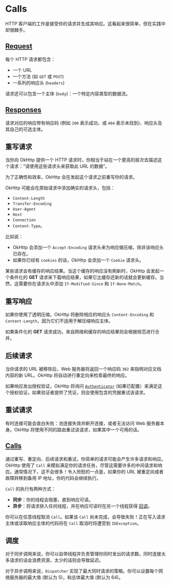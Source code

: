 # Calls

HTTP 客户端的工作是接受你的请求并生成其响应。这看起来很简单，但在实践中却很棘手。

## [Request](https://square.github.io/okhttp/3.x/okhttp/okhttp3/Request.html)

每个 HTTP 请求都包含：

* 一个 URL
* 一个方法 (如 `GET` 或 `POST`)
* 一系列的响应头 (`headers`)

请求还可以包含一个主体 (`body`)：一个特定内容类型的数据流。


## [Responses](https://square.github.io/okhttp/3.x/okhttp/okhttp3/Response.html)

请求对应的响应带有响应码 (例如 `200` 表示成功，或 `404` 表示未找到)、响应头及其自己的可选主体。


## 重写请求

当你向 OkHttp 提供一个 HTTP 请求时，你相当于站在一个更高的层次去描述这个请求：“请使用这些请求头来获取此 URL 的数据”。

为了正确性和效率，OkHttp 会在发起这个请求之前重写你的请求。

OkHttp 可能会在原始请求中添加确实的请求头，包括：

* `Content-Length`
* `Transfer-Encoding`
* `User-Agent`
* `Host`
* `Connection`
* `Content-Type`。

比如说：

* OkHttp 会添加一个 `Accept-Encoding` 请求头来为响应做压缩，除非该响应头已存在。
* 如果你已经有 `cookies` 的话，OkHttp 会添加一个 `Cookie` 请求头。

某些请求会有缓存的响应结果。当这个缓存的响应没有刷新时，OkHttp 会发起一个条件化的 **GET** 请求来下载响应结果，如果它比缓存还新的话就会更新缓存。当然，这需要你在请求头中添加 `If-Modified-Since` 和 `If-None-Match`。


## 重写响应

如果你使用了透明压缩，OkHttp 将删除相应的响应头 `Content-Encoding` 和 `Content-Length`，因为它们不适用于解压缩响应主体。

如果条件化的 **GET** 请求成功，来自网络和缓存的响应结果则会根据规范进行合并。


## 后续请求

当你请求的 URL 被移除后，Web 服务器将返回一个响应码 `302` 来指明对应文档内容的新 URL。OkHttp 将自动进行重定向来检索最终的响应。

如果响应发出授权验证，OkHttp 将询问 [`Authenticator`](http://square.github.io/okhttp/3.x/okhttp/okhttp3/Authenticator.html) (如果已配置）来满足这个授权验证。如果验证者提供了凭证，则会使用包含的凭据重试该请求。


## 重试请求

有时连接可能会直白失败：池连接失效并断开连接，或者无法访问 Web 服务器本身。OkHttp 将使用不同的路由重试该请求，如果其中一个可用的话。


## [Calls](https://square.github.io/okhttp/3.x/okhttp/okhttp3/Call.html)

通过重写、重定向、后续请求和重试，你简单的请求可能会产生许多请求和响应。OkHttp 使用了 `Call` 来模拟满足你的请求任务，尽管这需要许多的中间请求和响应。通常情况下，这不会很多！令人欣慰的一点是，如果你的 URL 被重定向或者故障转移到备用 IP 地址，你的代码会继续执行。

`Call` 的执行有两种方式：

* **同步**：你的线程会阻塞，直到响应可读。
* **异步**：将请求排入任何线程，并在响应可读时在另一个线程获得 [回调](http://square.github.io/okhttp/3.x/okhttp/okhttp3/Callback.html)。

你可以在任意线程取消 `Call`。如果该 `Call` 尚未完成，会导致失败！正在写入请求主体或读取响应主体的代码将在 `Call` 取消时将遭受到 `IOException`。


## 调度

对于同步调用来说，你可以自带线程并负责管理你同时发出的请求数。同时连接太多请求的话会浪费资源，太少的话则会导致延迟。

对于异步调用来说，`Dispatcher` 实现了最大同时请求的策略。你可以设置每个网络服务器的最大值 (默认为 5)，和总体最大值 (默认为 64)。
